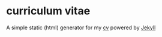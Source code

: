 # curriculum vitae

A simple static (html) generator for my [cv](http:am.github.com/cv/ "Antonio Miranda") powered by [Jekyll](http://jekyllrb.com/ "")